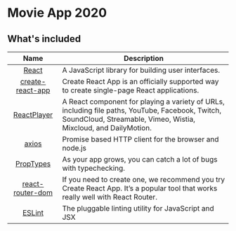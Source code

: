 # Movie App 2020

## What's included

|               Name               | Description                                        |
| :------------------------------: | -------------------------------------------------- |
| [React](https://ko.reactjs.org/) | A JavaScript library for building user interfaces. |
| [create-react-app](https://create-react-app.dev/docs/getting-started/) | Create React App is an officially supported way to create single-page React applications. |
| [ReactPlayer](https://www.npmjs.com/package/react-player) | A React component for playing a variety of URLs, including file paths, YouTube, Facebook, Twitch, SoundCloud, Streamable, Vimeo, Wistia, Mixcloud, and DailyMotion. |
| [axios](https://joshua1988.github.io/vue-camp/vue/axios.html) | Promise based HTTP client for the browser and node.js|
| [PropTypes](https://ko.reactjs.org/docs/typechecking-with-proptypes.html) | As your app grows, you can catch a lot of bugs with typechecking.|
| [react-router-dom](https://reactrouter.com/web/guides/quick-start) |  If you need to create one, we recommend you try Create React App. It’s a popular tool that works really well with React Router.|
| [ESLint](http://eslint.org/) | The pluggable linting utility for JavaScript and JSX |
